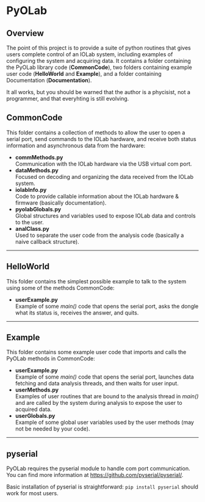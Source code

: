 # PyOLab 

## Overview

The point of this project is to provide a suite of python routines that gives users complete control of an IOLab system, including examples of configuring the system and acquiring data. It contains a folder containing the PyOLab library code (__CommonCode__), two folders containing example user code (__HelloWorld__ and __Example__), and a folder containing Documentation (__Documentation__). 

It all works, but you should be warned that the author is a phycisist, not a programmer, and that everyhting is still evolving. 

## CommonCode 

This folder contains a collection of methods to allow the user to open a serial port, send commands to the IOLab hardware, and receive both status information and asynchronous data from the hardware:

* __commMethods.py__  
Communication with the IOLab hardware via the USB virtual com port. 
* __dataMethods.py__  
Focused on decoding and organizing the data received from the IOLab system.
* __iolabInfo.py__  
Code to provide callable information about the IOLab hardware & firmware (basically documentation). 
* __pyolabGlobals.py__  
Global structures and variables used to expose IOLab data and controls to the user. 
* __analClass.py__  
Used to separate the user code from the analysis code (basically a naive callback structure).

---

## HelloWorld 

This folder contains the simplest possible example to talk to the system using some of the 
methods CommonCode:

* __userExample.py__  
Example of some _main()_ code that opens the serial port, asks the 
dongle what its status is, receives the answer, and quits.

---

## Example 

This folder contains some example user code that imports and calls the PyOLab methods in CommonCode:

* __userExample.py__  
Example of some _main()_ code that opens the serial port, launches data fetching and data analysis threads, 
and then waits for user input.
* __userMethods.py__  
Examples of user routines that are bound to the analysis thread in _main()_ and are called by the system during 
analysis to expose the user to acquired data.  
* __userGlobals.py__  
Example of some global user variables used by the user methods (may not be needed by your code). 

---

## pyserial
PyOLab requires the pyserial module to handle com port communication. You can find more information at https://github.com/pyserial/pyserial/. 

Basic installation of pyserial is straightforward: `pip install pyserial` should work for most users.

